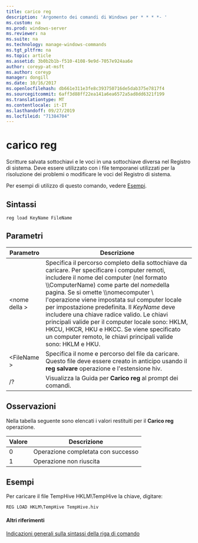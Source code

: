 ```yaml
---
title: carico reg
description: 'Argomento dei comandi di Windows per * * * *- '
ms.custom: na
ms.prod: windows-server
ms.reviewer: na
ms.suite: na
ms.technology: manage-windows-commands
ms.tgt_pltfrm: na
ms.topic: article
ms.assetid: 3b0b2b1b-f510-4108-9e9d-7057e924aa6e
author: coreyp-at-msft
ms.author: coreyp
manager: dongill
ms.date: 10/16/2017
ms.openlocfilehash: db661e311e3fe8c393750716de5dab375e7817f4
ms.sourcegitcommit: 6aff3d88ff22ea141a6ea6572a5ad8dd6321f199
ms.translationtype: MT
ms.contentlocale: it-IT
ms.lasthandoff: 09/27/2019
ms.locfileid: "71384704"
---
```

# <a name="reg-load"></a>carico reg



Scritture salvata sottochiavi e le voci in una sottochiave diversa nel Registro di sistema. Deve essere utilizzato con i file temporanei utilizzati per la risoluzione dei problemi o modificare le voci del Registro di sistema.

Per esempi di utilizzo di questo comando, vedere [Esempi](#BKMK_examples).

## <a name="syntax"></a>Sintassi

```
reg load KeyName FileName
```

## <a name="parameters"></a>Parametri

|Parametro|Descrizione|
|---------|-----------|
|\<nome della >|Specifica il percorso completo della sottochiave da caricare. Per specificare i computer remoti, includere il nome del computer (nel formato \\\\ComputerName\) come parte del *nome*della pagina. Se si omette \\\\nomecomputer \ l'operazione viene impostata sul computer locale per impostazione predefinita. Il *KeyName* deve includere una chiave radice valido. Le chiavi principali valide per il computer locale sono: HKLM, HKCU, HKCR, HKU e HKCC. Se viene specificato un computer remoto, le chiavi principali valide sono: HKLM e HKU.|
|\<FileName >|Specifica il nome e percorso del file da caricare. Questo file deve essere creato in anticipo usando il **reg salvare** operazione e l'estensione hiv.|
|/?|Visualizza la Guida per **Carico reg** al prompt dei comandi.|

## <a name="remarks"></a>Osservazioni

Nella tabella seguente sono elencati i valori restituiti per il **Carico reg** operazione.

|Valore|Descrizione|
|-----|-----------|
|0|Operazione completata con successo|
|1|Operazione non riuscita|

## <a name="BKMK_examples"></a>Esempi

Per caricare il file TempHive HKLM\TempHive la chiave, digitare:
```
REG LOAD HKLM\TempHive TempHive.hiv
```

#### <a name="additional-references"></a>Altri riferimenti

[Indicazioni generali sulla sintassi della riga di comando](command-line-syntax-key.md)